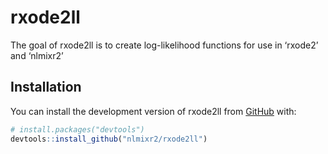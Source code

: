 
<!-- README.md is generated from README.Rmd. Please edit that file -->

# rxode2ll

<!-- badges: start -->

<!-- badges: end -->

The goal of rxode2ll is to create log-likelihood functions for use in
‘rxode2’ and ‘nlmixr2’

## Installation

You can install the development version of rxode2ll from
[GitHub](https://github.com/) with:

``` r
# install.packages("devtools")
devtools::install_github("nlmixr2/rxode2ll")
```
